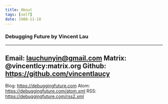 ```yaml
---
title: About
tags: [self]
date: 1988-11-18
---
```


### Debugging Future by Vincent Lau

---
Email: lauchunyin@gmail.com
Matrix: @vincentlcy:matrix.org
Github: https://github.com/vincentlaucy
---
Blog: https://debuggingfuture.com
Atom: https://debuggingfuture.com/atom.xml
RSS: https://debuggingfuture.com/rss2.xml
